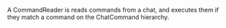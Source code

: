 A CommandReader is reads commands from a chat, and executes them if they match a command on the ChatCommand hierarchy.